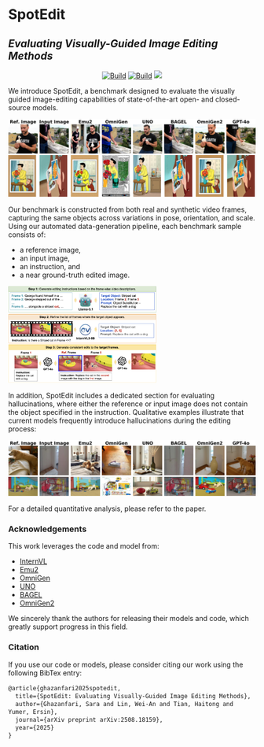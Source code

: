 # SpotEdit

## *Evaluating Visually-Guided Image Editing Methods* 


<p align="center"> 
<a href="https://github.com/SaraGhazanfari/SpotEdit"><img alt="Build" src="https://img.shields.io/badge/Project%20Page-SpotEdit-blue"></a> 
<a href="https://arxiv.org/pdf/2508.18159"><img alt="Build" src="https://img.shields.io/badge/arXiv%20paper-SpotEdit-b31b1b.svg"></a>
<a href="https://huggingface.co/datasets/saraghznfri/SpotEditBench"><img src="https://img.shields.io/static/v1?label=%F0%9F%A4%97%20Hugging%20Face&message=Benchmark&color=yellow"></a>
</p>

We introduce SpotEdit, a benchmark designed to evaluate the visually guided image-editing capabilities of state-of-the-art open- and closed-source models.


<p float="center">
  <img src="assets/teaser_standard_real.png"/> 
  <img src="assets/teaser_standard_syn.png"/>
</p>

Our benchmark is constructed from both real and synthetic video frames, capturing the same objects across variations in pose, orientation, and scale. Using our automated data-generation pipeline, each benchmark sample consists of:

- a reference image,
- an input image,
- an instruction, and
- a near ground-truth edited image.

<p float="center">
  <img src="assets/teaser_data_gen.png" width="60%" />
</p>

In addition, SpotEdit includes a dedicated section for evaluating hallucinations, where either the reference or input image does not contain the object specified in the instruction. 
Qualitative examples illustrate that current models frequently introduce hallucinations during the editing process:

<p float="center">
  <img src="assets/teaser_rob_real.png"/> 
  <img src="assets/teaser_rob_syn.png"/>
</p>

For a detailed quantitative analysis, please refer to the paper.
<a name="ack"></a>
### Acknowledgements

This work leverages the code and model from:
- [InternVL](https://github.com/OpenGVLab/InternVL)
- [Emu2](https://github.com/dmsc/emu2)
- [OmniGen](https://github.com/VectorSpaceLab/OmniGen)
- [UNO](https://github.com/bytedance/UNO)
- [BAGEL](https://github.com/ByteDance-Seed/Bagel)
- [OmniGen2](https://github.com/VectorSpaceLab/OmniGen2)

We sincerely thank the authors for releasing their models and code, which greatly support progress in this field.

<a name="bibtex"></a>
### Citation
If you use our code or models, please consider citing our work using the following BibTex entry:
```
@article{ghazanfari2025spotedit,
  title={SpotEdit: Evaluating Visually-Guided Image Editing Methods},
  author={Ghazanfari, Sara and Lin, Wei-An and Tian, Haitong and Yumer, Ersin},
  journal={arXiv preprint arXiv:2508.18159},
  year={2025}
}
```
